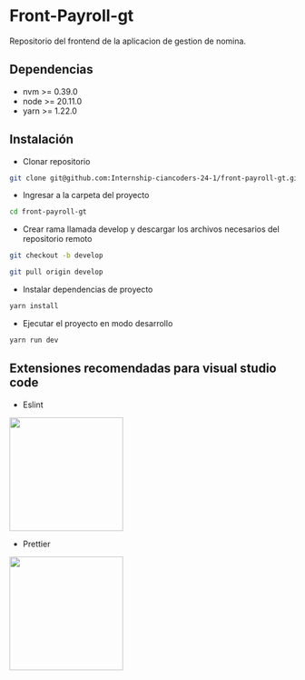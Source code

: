 # Front-Payroll-gt
Repositorio del frontend de la aplicacion de gestion de nomina.

## Dependencias

* nvm >= 0.39.0
* node >= 20.11.0
* yarn >= 1.22.0

## Instalación

* Clonar repositorio

~~~bash
git clone git@github.com:Internship-ciancoders-24-1/front-payroll-gt.git
~~~

* Ingresar a la carpeta del proyecto

~~~bash
cd front-payroll-gt
~~~

* Crear rama llamada develop y descargar los archivos necesarios del repositorio remoto

~~~bash
git checkout -b develop
~~~

~~~bash
git pull origin develop
~~~

* Instalar dependencias de proyecto
~~~bash
yarn install
~~~

* Ejecutar el proyecto en modo desarrollo

~~~bash
yarn run dev
~~~

## Extensiones recomendadas para visual studio code

* Eslint

<img src="https://raw.githubusercontent.com/leungwensen/svg-icon/8b84d725b0d2be8f5d87cac7f2c386682ce43563/dist/svg/logos/eslint.svg" width="200" />

* Prettier


<img src="https://cdn.worldvectorlogo.com/logos/prettier-2.svg" width="200" />


